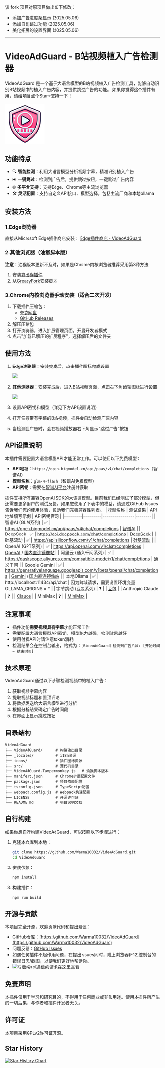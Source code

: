 该 fork 项目对原项目做出如下修改：

  - 添加广告进度条显示 (2025.05.06)
  - 添加自动跳过功能 (2025.05.06)
  - 美化拓展的设置界面 (2025.05.06)

---

# VideoAdGuard - B站视频植入广告检测器

VideoAdGuard 是一个基于大语言模型的B站视频植入广告检测工具，能够自动识别B站视频中的植入广告内容，并提供跳过广告的功能。
如果你觉得这个插件有用，请给项目点个Star⭐支持一下！

![VideoAdGuard Logo](./icons/icon128.png)

## 功能特点

- 🔍 **智能检测**：利用大语言模型分析视频字幕，精准识别植入广告
- ⏭️ **一键跳过**：检测到广告后，提供跳过按钮，一键跳过广告内容
- 🌐 **多平台支持**：支持Edge、Chrome等主流浏览器
- 🛠️ **灵活配置**：支持自定义API接口、模型选择，包括主流厂商和本地ollama

## 安装方法

### 1.Edge浏览器

直接从Microsoft Edge插件商店安装：
[Edge插件商店 - VideoAdGuard](https://microsoftedge.microsoft.com/addons/detail/videoadguard/mpfelbgplaolpbjmdbjjajonkmmgekgo/)

### 2.其他浏览器（油猴脚本版）

**注意**：油猴版本更新不及时，如果是Chrome内核浏览器推荐采用第3种方法
1. 安装[篡改猴插件](https://www.tampermonkey.net/)
2. 从[GreasyFork](https://greasyfork.org/zh-CN/scripts/531743-b%E7%AB%99%E8%A7%86%E9%A2%91%E6%A4%8D%E5%85%A5%E5%B9%BF%E5%91%8A%E6%A3%80%E6%B5%8B%E5%99%A8-videoadguard/)安装脚本

### 3.Chrome内核浏览器手动安装（适合二次开发）

1. 下载插件压缩包：
   - [夸克网盘](https://pan.quark.cn/s/4afa6f60a5f2)
   - [GitHub Releases](https://github.com/Warma10032/VideoAdGuard/releases)
2. 解压压缩包
3. 打开浏览器，进入扩展管理页面，开启开发者模式
4. 点击"加载已解压的扩展程序"，选择解压后的文件夹

## 使用方法

1. **Edge浏览器**：安装完成后，点击插件图标完成设置
    
    ![](https://gcore.jsdelivr.net/gh/Warma10032/image@main/blog/VideoAdGuard1.png)
    
2. **其他浏览器**：安装完成后，进入B站视频页面，点击右下角齿轮图标进行设置

    ![](https://gcore.jsdelivr.net/gh/Warma10032/image@main/blog/VideoAdGuard2.png)

3. 设置API密钥和模型（详见下方API设置说明）

4. 打开任意带有字幕的B站视频，插件会自动检测广告内容

5. 当检测到广告时，会在视频播放器右下角显示"跳过广告"按钮

## API设置说明

本插件需要配置大语言模型API才能正常工作。可以使用以下免费模型：

- **API地址**：`https://open.bigmodel.cn/api/paas/v4/chat/completions`（智谱AI）
- **模型名称**：`glm-4-flash`（智谱AI免费模型）
- **API密钥**：需要在[智谱AI平台](https://bigmodel.cn/usercenter/proj-mgmt/apikeys)注册并获取

插件支持所有兼容OpenAI SDK的大语言模型。目前我们已经测试了部分模型，但还需要更多用户的测试反馈。如果您使用了下表中的模型，请通过GitHub Issues告诉我们您的使用体验，帮助我们完善兼容性列表。
| 模型名称 | 测试结果 | API地址填写示例 | API密钥官网 |
|---------|---------|----------------|--------|
| 智谱AI (GLM系列) | ✅ | https://open.bigmodel.cn/api/paas/v4/chat/completions | [智谱AI](https://bigmodel.cn/) |
| DeepSeek | ✅ | https://api.deepseek.com/chat/completions | [DeepSeek](https://deepseek.com/) |
| 硅基流动 | ✅ | https://api.siliconflow.com/v1/chat/completions | [硅基流动](https://cloud.siliconflow.cn/i/VWOdVvvM) |
| OpenAI (GPT系列) | ✅ | https://api.openai.com/v1/chat/completions | [OpenAI](https://openai.com/api/) / [国内直连镜像站](https://app.requesty.ai/join?ref=d9bb6cf2) |
| 阿里云 (通义千问系列) | ✅ | https://dashscope.aliyuncs.com/compatible-mode/v1/chat/completions | [通义千问](https://bailian.console.aliyun.com/) |
| Google Gemini | ✅ | https://generativelanguage.googleapis.com/v1beta/openai/chat/completions | [Gemini](https://ai.google.dev/) / [国内直连镜像站](https://app.requesty.ai/join?ref=d9bb6cf2) |
| 本地Ollama | ✅ | http://localhost:11434/api/chat | 因为跨域请求，需要设置环境变量 OLLAMA_ORIGINS = * |
| 字节跳动 (豆包系列) | ❓ |  | [豆包](https://www.volcengine.com/) |
| Anthropic Claude | ❓ |  | [Claude](https://console.anthropic.com/) |
| MiniMax | ❓ |  | [MiniMax](https://api.minimax.chat/) |


## 注意事项

- 插件功能**需要视频具有字幕**才能正常工作
- 需要配置大语言模型API密钥，模型能力越强，检测效果越好
- 使用付费API时请注意token消耗
- 检测结果会在控制台输出，格式为：`【VideoAdGuard】检测到广告片段: [开始时间 ~ 结束时间]`

## 技术原理

VideoAdGuard通过以下步骤检测视频中的植入广告：

1. 获取视频字幕内容
2. 提取视频标题和置顶评论
3. 将数据发送给大语言模型进行分析
4. 根据分析结果确定广告时间段
5. 在界面上显示跳过按钮

## 目录结构

```tree
VideoAdGuard
├── VideoAdGuard/      # 构建输出目录
├── _locales/          # i18n资源
├── icons/             # 插件图标资源
├── src/               # 源代码目录
├── VideoAdGuard.Tampermonkey.js   # 油猴脚本版本
├── manifest.json      # Chrome扩展配置文件
├── package.json       # 项目依赖配置
├── tsconfig.json      # TypeScript配置
├── webpack.config.js  # Webpack构建配置
├── LICENSE            # 开源许可证
└── README.md          # 项目说明文档
```

## 自行构建

如果你想自行构建VideoAdGuard，可以按照以下步骤进行：

1. 克隆本仓库到本地：
   ```bash
   git clone https://github.com/Warma10032/VideoAdGuard.git
   cd VideoAdGuard
   ```
2. 安装依赖：
   ```bash
   npm install
   ```
3. 构建插件：
   ```bash
   npm run build
   ```
## 开源与贡献

本项目完全开源，欢迎贡献代码和提出建议：

- GitHub仓库：[https://github.com/Warma10032/VideoAdGuard](https://github.com/Warma10032/VideoAdGuard)
- 问题反馈：[GitHub Issues](https://github.com/Warma10032/VideoAdGuard/issues)
- 如遇任何插件不起作用问题，在提出Issues同时，附上浏览器(F12)控制台的错误日志/截图，以便我们更好地帮助你。
- ![与后端api通信的请求在这里查看](https://gcore.jsdelivr.net/gh/Warma10032/image@main/blog/插件管理界面.png)

## 免责声明

本插件仅用于学习和研究目的，不得用于任何商业或非法用途。使用本插件所产生的一切后果，与作者和插件开发者无关。

## 许可证

本项目采用GPLv2许可证开源。

## Star History

[![Star History Chart](https://api.star-history.com/svg?repos=Warma10032/videoadguard&type=Date)](https://www.star-history.com/#Warma10032/videoadguard&Date)

